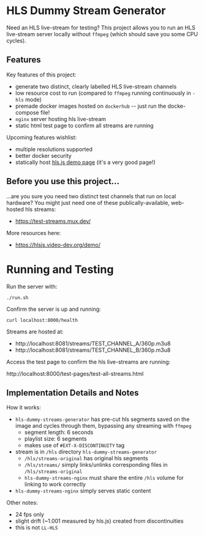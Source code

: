 # HLS Dummy Stream Generator

Need an HLS live-stream for testing?  This project allows you to run an HLS live-stream server locally without `ffmpeg` (which should save you some CPU cycles).


## Features

Key features of this project:
- generate two distinct, clearly labelled HLS live-stream channels
- low resource cost to run (compared to `ffmpeg` running continuously in `-hls` mode)
- premade docker images hosted on `dockerhub` -- just run the docke-compose file!
- `nginx` server hosting hls live-stream
- static html test page to confirm all streams are running

Upcoming features wishlist:
- multiple resolutions supported
- better docker security
- statically host [hls.js demo page](https://hlsjs.video-dev.org/demo/) (it's a very good page!)


## Before you use this project...

...are you sure you need two distinct test channels that run on local hardware?  You might just need one of these publically-available, web-hosted hls streams:
- https://test-streams.mux.dev/


More resources here:
- https://hlsjs.video-dev.org/demo/


# Running and Testing

Run the server with:
```
./run.sh
```

Confirm the server is up and running:
```
curl localhost:8000/health
```

Streams are hosted at:
- http://localhost:8081/streams/TEST_CHANNEL_A/360p.m3u8
- http://localhost:8081/streams/TEST_CHANNEL_B/360p.m3u8

Access the test page to confirm the hls live-streams are running:

http://localhost:8000/test-pages/test-all-streams.html


## Implementation Details and Notes

How it works:
- `hls-dummy-streams-generator` has pre-cut hls segments saved on the image and cycles through them, bypassing any streaming with `ffmpeg`
  - segment length: 6 seconds
  - playlist size: 6 segments
  - makes use of `#EXT-X-DISCONTINUITY` tag
- stream is in `/hls` directory `hls-dummy-streams-generator`
  - `/hls/streams-original` has original hls segments
  - `/hls/streams/` simply links/unlinks corresponding files in `/hls/streams-original`
  - `hls-dummy-streams-nginx` must share the entire `/hls` volume for linking to work correctly
- `hls-dummy-streams-nginx` simply serves static content

Other notes:
- 24 fps only
- slight drift (~1.001 measured by hls.js) created from discontinuities
- this is not `LL-HLS`
